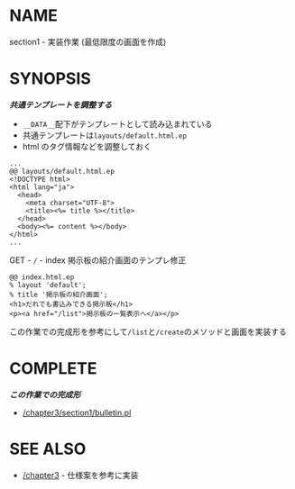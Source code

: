 # NAME

section1 - 実装作業 (最低限度の画面を作成)

# SYNOPSIS

___共通テンプレートを調整する___

- `__DATA__`配下がテンプレートとして読み込まれている
- 共通テンプレートは`layouts/default.html.ep`
- html のタグ情報などを調整しておく

```
...
@@ layouts/default.html.ep
<!DOCTYPE html>
<html lang="ja">
  <head>
    <meta charset="UTF-8">
    <title><%= title %></title>
  </head>
  <body><%= content %></body>
</html>
...
```

GET - `/` - index 掲示板の紹介画面のテンプレ修正

```
@@ index.html.ep
% layout 'default';
% title '掲示板の紹介画面';
<h1>だれでも書込みできる掲示板</h1>
<p><a href="/list">掲示板の一覧表示へ</a></p>
```

この作業での完成形を参考にして`/list`と`/create`のメソッドと画面を実装する

# COMPLETE

___この作業での完成形___

- [/chapter3/section1/bulletin.pl](/chapter3/section1/bulletin.pl)

# SEE ALSO

- [/chapter3](/chapter3) - 仕様案を参考に実装
